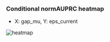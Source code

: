 ### Conditional normAUPRC heatmap

- X: gap_mu, Y: eps_current

![heatmap](/home/elicer/project_0814_2/results/20250816-052440/holdout/conditional_heatmap_gap_mu_vs_eps_current.png)
